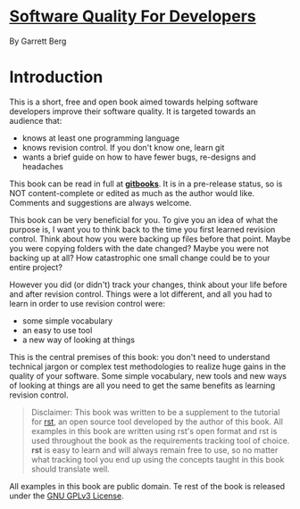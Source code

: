 # [Software Quality For Developers][1]
By Garrett Berg

# Introduction
This is a short, free and open book aimed towards helping software developers
improve their software quality. It is targeted towards an audience that:
- knows at least one programming language
- knows revision control. If you don't know one, learn git
- wants a brief guide on how to have fewer bugs, re-designs and headaches

This book can be read in full at **[gitbooks](1)**. It is in a pre-release status,
so is NOT content-complete or edited as much as the author would like. Comments
and suggestions are always welcome.

This book can be very beneficial for you. To give you an idea of what the purpose
is, I want you to think back to the time you first learned revision control.
Think about how you were backing up files before that point. Maybe you were
copying folders with the date changed? Maybe you were not backing up at all?
How catastrophic one small change could be to your entire project?

However you did (or didn't) track your changes, think about your life before and after
revision control. Things were a lot different, and all you had to learn in order
to use revision control were:
- some simple vocabulary
- an easy to use tool
- a new way of looking at things

This is the central premises of this book: you don't need to understand
technical jargon or complex test methodologies to realize huge gains in the quality
of your software. Some simple vocabulary, new tools and new ways of looking at things
are all you need to get the same benefits as learning revision control.

> Disclaimer: This book was written to be a supplement to the tutorial for
> [rst][2], an open source tool developed by the author of this book. All examples in this book
> are written using rst's open format and rst is used throughout the book
> as the requirements tracking tool of choice. **rst** is easy to learn and
> will always remain free to use, so no matter what tracking tool you end up
> using the concepts taught in this book should translate well.

All examples in this book are public domain. Te rest of the book is released
under the [GNU GPLv3 License][3].

[1]: https://vitiral.gitbooks.io/software-quality-for-developers/content/
[2]: http://github.com/vitiral/rst
[3]: https://www.google.com/search?q=gnu+gpl+v3&ie=utf-8&oe=utf-8

